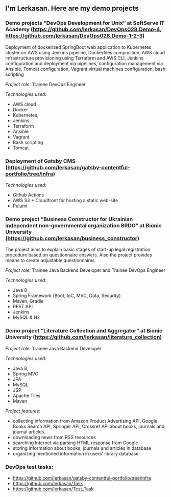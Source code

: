 ## I'm Lerkasan. Here are my demo projects

### Demo projects “DevOps Development for Unix” at SoftServe IT Academy  (https://github.com/lerkasan/DevOps028.Demo-4, https://github.com/lerkasan/DevOps028.Demo-1-2-3) 
Deployment of dockerized SpringBoot web application to Kubernetes cluster on AWS using Jenkins pipeline, Dockerfiles composition, AWS cloud infrastructure provisioning using Terraform and AWS CLI, Jenkins configuration and deployment via pipelines, configuration management via Ansible, Tomcat configuration, Vagrant virtual machines configuration, bash scripting  

_Project role:_ Trainee DevOps Engineer

_Technologies used:_ 
- AWS cloud
- Docker 
- Kubernetes, 
- Jenkins
- Terraform 
- Ansible
- Vagrant
- Bash scripting
- Tomcat

### Deployment of Gatsby CMS (https://github.com/lerkasan/gatsby-contentful-portfolio/tree/infra)
_Technologies used:_
- Github Actions
- AWS S3 + Cloudfront for hosting a static web-site
- Pulumi

### Demo project “Business Constructor for Ukrainian independent non-governmental organization BRDO” at Bionic University (https://github.com/lerkasan/business_constructor) 
The project aims to explain basic stages of start-up legal registration procedure based on questionnaire answers. Also the project provides means to create adjustable questionnaires.

_Project role:_ Trainee Java Backend Developer and Trainee DevOps Engineer

_Technologies used:_ 
- Java 8
- Spring Framework (Boot, IoC, MVC, Data, Security)
- Maven, Gradle
- REST API
- Jenkins
- MySQL & H2

### Demo project “Literature Collection and Aggregator” at Bionic University (https://github.com/lerkasan/literature_collection)
_Project role:_ Trainee Java Backend Developer

_Technologies used:_ 
- Java 8, 
- Spring MVC
- JPA
- MySQL
- JSP
- Apache Tiles
- Maven

_Project features:_
- collecting information from Amazon Product Advertising API, Google Books Search API, Springer API, Crossref API about books, journals and journal articles
- downloading news from RSS resources
- searching Internet via parsing HTML response from Google
- storing information about books, journals and articles in database
- organizing mentioned information in users' library database


### DevOps test tasks:
- https://github.com/lerkasan/gatsby-contentful-portfolio/tree/infra
- https://github.com/lerkasan/Task
- https://github.com/lerkasan/Test_Task